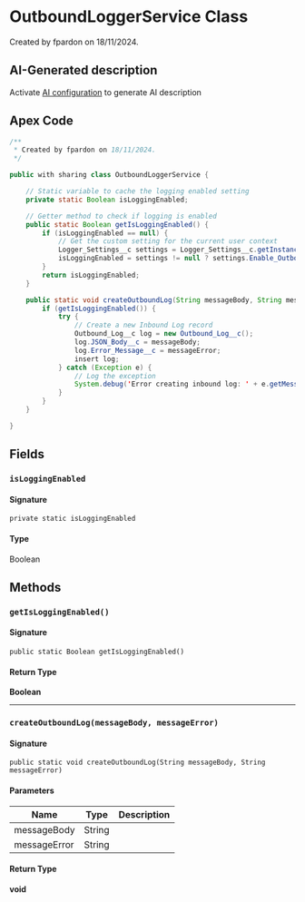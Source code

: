 # OutboundLoggerService Class

Created by fpardon on 18/11/2024.

## AI-Generated description

Activate [AI configuration](https://sfdx-hardis.cloudity.com/salesforce-ai-setup/) to generate AI description

## Apex Code

```java
/**
 * Created by fpardon on 18/11/2024.
 */

public with sharing class OutboundLoggerService {

    // Static variable to cache the logging enabled setting
    private static Boolean isLoggingEnabled;

    // Getter method to check if logging is enabled
    public static Boolean getIsLoggingEnabled() {
        if (isLoggingEnabled == null) {
            // Get the custom setting for the current user context
            Logger_Settings__c settings = Logger_Settings__c.getInstance();
            isLoggingEnabled = settings != null ? settings.Enable_Outbound_Logs__c : false;
        }
        return isLoggingEnabled;
    }

    public static void createOutboundLog(String messageBody, String messageError) {
        if (getIsLoggingEnabled()) {
            try {
                // Create a new Inbound Log record
                Outbound_Log__c log = new Outbound_Log__c();
                log.JSON_Body__c = messageBody;
                log.Error_Message__c = messageError;
                insert log;
            } catch (Exception e) {
                // Log the exception
                System.debug('Error creating inbound log: ' + e.getMessage());
            }
        }
    }

}
```

## Fields
### `isLoggingEnabled`

#### Signature
```apex
private static isLoggingEnabled
```

#### Type
Boolean

## Methods
### `getIsLoggingEnabled()`

#### Signature
```apex
public static Boolean getIsLoggingEnabled()
```

#### Return Type
**Boolean**

---

### `createOutboundLog(messageBody, messageError)`

#### Signature
```apex
public static void createOutboundLog(String messageBody, String messageError)
```

#### Parameters
| Name | Type | Description |
|------|------|-------------|
| messageBody | String |  |
| messageError | String |  |

#### Return Type
**void**